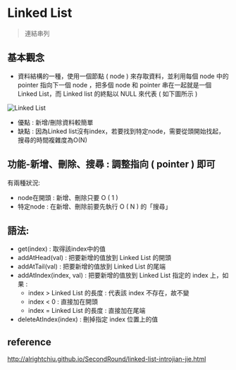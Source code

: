 # Linked List
>連結串列

## 基本觀念
* 資料結構的一種，使用一個節點 ( node ) 來存取資料，並利用每個 node 中的 pointer 指向下一個 node ，把多個 node 和 pointer 串在一起就是一個 Linked List，而 Linked list 的終點以 NULL 來代表 ( 如下圖所示 )

![Linked List](https://github.com/zhaoqieyu/LearningNotes/blob/master/pictures/LinkedList.jpg?raw=true)

* 優點 : 新增/刪除資料較簡單
* 缺點 : 因為Linked list沒有index，若要找到特定node，需要從頭開始找起，搜尋的時間複雜度為O(N)


## 功能-新增、刪除、搜尋 : 調整指向 ( pointer ) 即可
有兩種狀況:
* node在開頭 : 新增、刪除只要 O ( 1 )
* 特定node : 在新增、刪除前要先執行 O ( N ) 的「搜尋」

## 語法:
* get(index) : 取得該index中的值
* addAtHead(val) : 把要新增的值放到 Linked List 的開頭
* addAtTail(val) : 把要新增的值放到 Linked List 的尾端
* addAtIndex(index, val) : 把要新增的值放到 Linked List 指定的 index 上，如果 :
  * index > Linked List 的長度 : 代表該 index 不存在，故不變
  * index < 0 : 直接加在開頭
  * index = Linked List 的長度 : 直接加在尾端
* deleteAtIndex(index) : 刪掉指定 index 位置上的值
## reference
http://alrightchiu.github.io/SecondRound/linked-list-introjian-jie.html
